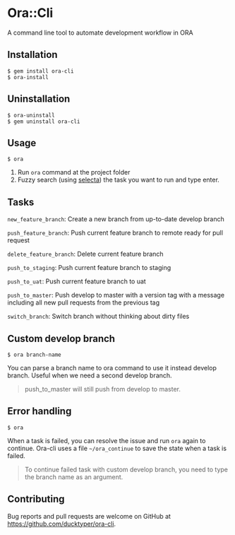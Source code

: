 # Ora::Cli

A command line tool to automate development workflow in ORA

## Installation

    $ gem install ora-cli
    $ ora-install

## Uninstallation

    $ ora-uninstall
    $ gem uninstall ora-cli

## Usage

    $ ora

1. Run `ora` command at the project folder
2. Fuzzy search (using [selecta](https://github.com/garybernhardt/selecta)) the task you want to run and type enter.

## Tasks

  `new_feature_branch`: Create a new branch from up-to-date develop branch

  `push_feature_branch`: Push current feature branch to remote ready for pull request

  `delete_feature_branch`: Delete current feature branch

  `push_to_staging`: Push current feature branch to staging

  `push_to_uat`: Push current feature branch to uat

  `push_to_master`: Push develop to master with a version tag with a message including all new pull requests from the previous tag

  `switch_branch`: Switch branch without thinking about dirty files

## Custom develop branch

    $ ora branch-name

You can parse a branch name to ora command to use it instead develop branch.
Useful when we need a second develop branch.

> push_to_master will still push from develop to master.

## Error handling

    $ ora

When a task is failed, you can resolve the issue and run `ora` again to continue.
Ora-cli uses a file `~/ora_continue` to save the state when a task is failed.

> To continue failed task with custom develop branch, you need to type the branch name as an argument.

## Contributing

Bug reports and pull requests are welcome on GitHub at https://github.com/ducktyper/ora-cli.
